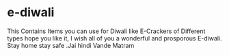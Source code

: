 # e-diwali
This Contains Items you can use for Diwali like E-Crackers of Different types hope you like it, I wish all of you a wonderful and prosporous E-diwali. Stay home stay safe .Jai hindi Vande Matram
